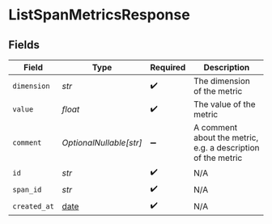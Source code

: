 # ListSpanMetricsResponse


## Fields

| Field                                                                | Type                                                                 | Required                                                             | Description                                                          |
| -------------------------------------------------------------------- | -------------------------------------------------------------------- | -------------------------------------------------------------------- | -------------------------------------------------------------------- |
| `dimension`                                                          | *str*                                                                | :heavy_check_mark:                                                   | The dimension of the metric                                          |
| `value`                                                              | *float*                                                              | :heavy_check_mark:                                                   | The value of the metric                                              |
| `comment`                                                            | *OptionalNullable[str]*                                              | :heavy_minus_sign:                                                   | A comment about the metric, e.g. a description of the metric         |
| `id`                                                                 | *str*                                                                | :heavy_check_mark:                                                   | N/A                                                                  |
| `span_id`                                                            | *str*                                                                | :heavy_check_mark:                                                   | N/A                                                                  |
| `created_at`                                                         | [date](https://docs.python.org/3/library/datetime.html#date-objects) | :heavy_check_mark:                                                   | N/A                                                                  |